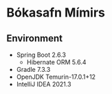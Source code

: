 # Bókasafn Mímirs

## Environment
- <span>Spring Boot 2.6.3</span>
    - <span>Hibernate ORM 5.6.4</span>
- <span>Gradle 7.3.3</span>
- <span>OpenJDK Temurin-17.0.1+12 </span>
- <span>IntelliJ IDEA 2021.3</span>